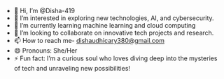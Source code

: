 - 👋 Hi, I’m @Disha-419
- 👀 I’m interested in exploring new technologies, AI, and cybersecurity.
- 🌱 I’m currently learning machine learning and cloud computing
- 💞️ I’m looking to collaborate on innovative tech projects and research.
- 📫 How to reach me- dishaudhicary380@gmail.com
- 😄 Pronouns: She/Her
- ⚡ Fun fact: I’m a curious soul who loves diving deep into the mysteries of tech and unraveling new possibilities!

<!---
Disha-419/Disha-419 is a ✨ special ✨ repository because its `README.md` (this file) appears on your GitHub profile.
You can click the Preview link to take a look at your changes.
--->
